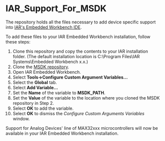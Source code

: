 # IAR_Support_For_MSDK
The repository holds all the files necessary to add device specific support into [IAR's Embedded Workbench IDE](https://www.iar.com/products/architectures/arm/).

To add these files to your IAR Embedded Workbench installation, follow these steps:

1. Clone this repository and copy the contents to your IAR installation folder.  (The default installation location is C:\Program Files\IAR Systems\Embedded Workbench x.x.)
2. Clone the [MSDK repository](https://github.com/Analog-Devices-MSDK/msdk).
3. Open IAR Embedded Workbench.
4. Select **Tools->Configure Custom Argument Variables...**
5. Select the **Global** tab.
6. Select **Add Variable...**
7. Set the **Name** of the variable to **MSDK_PATH**.
8. Set the **Value** of the variable to the location where you cloned the MSDK repository in Step 2.
9. Select **OK** to add the variable.
10. Select **OK** to dismiss the *Configure Custom Arguments Variables* window.

Support for Analog Devices' line of MAX32xxx microcontrollers will now be available in your IAR Embedded Workbench installation.
